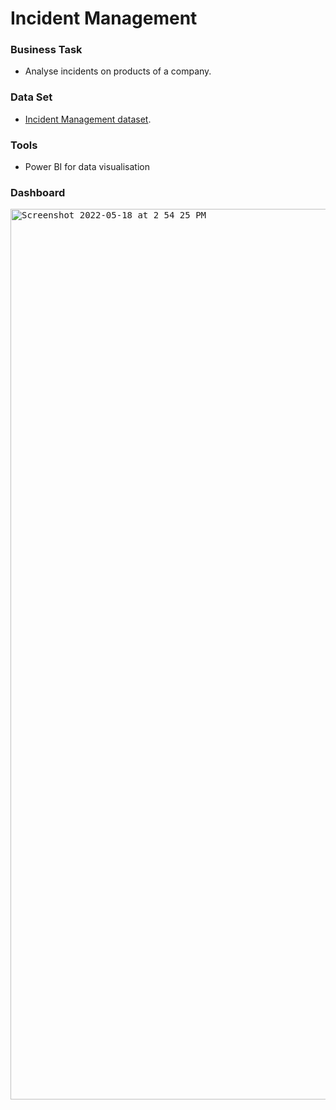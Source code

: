 # Incident Management


### Business Task
- Analyse incidents on products of a company.

### Data Set
- [Incident Management dataset](https://github.com/brendaakweongo/Incident-Management/blob/main/Incidents.xlsx).

### Tools
- Power BI for data visualisation

### Dashboard

<kbd><img width="1425" alt="Screenshot 2022-05-18 at 2 54 25 PM" src="https://user-images.githubusercontent.com/114441414/229905640-a43ef107-2652-4586-a380-7f0afb03fee5.png"></kbd>

